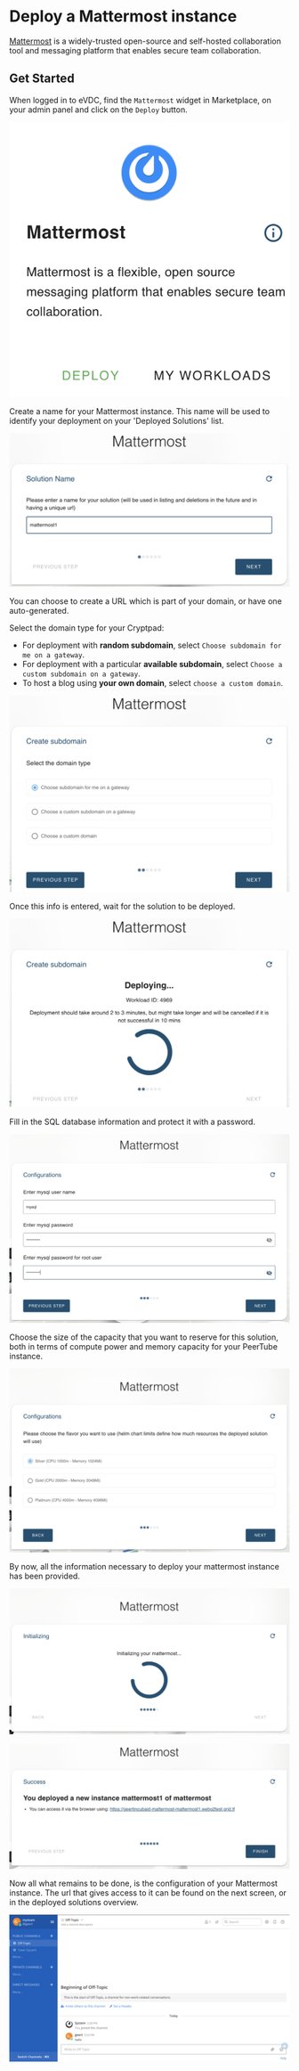 # Deploy a Mattermost instance

[Mattermost](https://mattermost.com/) is a widely-trusted open-source and self-hosted collaboration tool and messaging platform that enables secure team collaboration. 

## Get Started

When logged in to eVDC, find the `Mattermost` widget in Marketplace, on your admin panel and click on the `Deploy` button.

![](img/evdc_mattermost_01_widget.png ':size=200')

Create a name for your Mattermost instance. This name will be used to identify your deployment on your 'Deployed Solutions' list.

![](img/evdc_mattermost_02_chatflow_name1.png ':size=600')

You can choose to create a URL which is part of your domain, or have one auto-generated.

Select the domain type for your Cryptpad:
- For deployment with **random subdomain**, select `Choose subdomain for me on a gateway`. 
- For deployment with a particular **available subdomain**, select `Choose a custom subdomain on a gateway`. 
- To host a blog using **your own domain**, select `choose a custom domain`.

![](img/evdc_mattermost_03_chatflow_subdomain.png ':size=600')

Once this info is entered, wait for the solution to be deployed. 

![](img/evdc_mattermost_04_chatflow_deploy.png ':size=600')

Fill in the SQL database information and protect it with a password. 

![](img/evdc_mattermost_05_chatflow_mysql.png ':size=600')

Choose the size of the capacity that you want to reserve for this solution, both in terms of compute power and memory capacity for your PeerTube instance.

![](img/evdc_mattermost_06_chatflow_flavour.png ':size=600')

By now, all the information necessary to deploy your mattermost instance has been provided.  

![](img/evdc_mattermost_07_chatflow_init.png ':size=600')

![](img/evdc_mattermost_08_chatflow_success.png ':size=600')

Now all what remains to be done, is the configuration of your Mattermost instance. The url that gives access to it can be found on the next screen, or in the deployed solutions overview. 

![](img/evdc_mattermost_14_mmdashboard.png)

